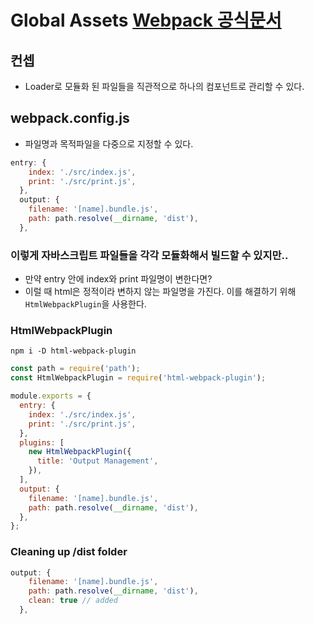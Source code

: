 # Global Assets [Webpack 공식문서](https://webpack.js.org/guides/output-management/)

## 컨셉

- Loader로 모듈화 된 파일들을 직관적으로 하나의 컴포넌트로 관리할 수 있다.

## webpack.config.js

- 파일명과 목적파일을 다중으로 지정할 수 있다.

```javascript
entry: {
    index: './src/index.js',
    print: './src/print.js',
  },
  output: {
    filename: '[name].bundle.js',
    path: path.resolve(__dirname, 'dist'),
  },
```

### 이렇게 자바스크립트 파일들을 각각 모듈화해서 빌드할 수 있지만..

- 만약 entry 안에 index와 print 파일명이 변한다면?
- 이럴 때 html은 정적이라 변하지 않는 파일명을 가진다. 이를 해결하기 위해 `HtmlWebpackPlugin`을 사용한다.

### HtmlWebpackPlugin

```shell
npm i -D html-webpack-plugin
```

```javascript
const path = require('path');
const HtmlWebpackPlugin = require('html-webpack-plugin');

module.exports = {
  entry: {
    index: './src/index.js',
    print: './src/print.js',
  },
  plugins: [
    new HtmlWebpackPlugin({
      title: 'Output Management',
    }),
  ],
  output: {
    filename: '[name].bundle.js',
    path: path.resolve(__dirname, 'dist'),
  },
};
```

### Cleaning up /dist folder

```javascript
output: {
    filename: '[name].bundle.js',
    path: path.resolve(__dirname, 'dist'),
    clean: true // added
  },
```
